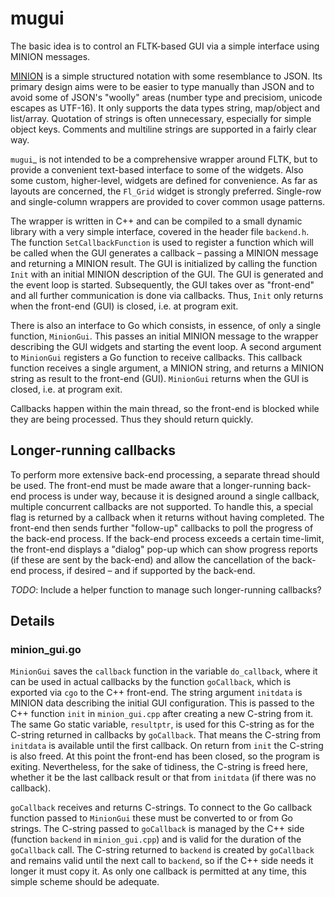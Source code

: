 # mugui

The basic idea is to control an FLTK-based GUI via a simple interface using MINION messages.

[MINION](https://github.com/gradgrind/minion) is a simple structured notation with some resemblance to JSON. Its primary design aims were to be easier to type manually than JSON and to avoid some of JSON's "woolly" areas (number type and precisiom, unicode escapes as UTF-16). It only supports the data types string, map/object and list/array. Quotation of strings is often unnecessary, especially for simple object keys. Comments and multiline strings are supported in a fairly clear way.

`mugui`_ is not intended to be a comprehensive wrapper around FLTK, but to provide a convenient text-based interface to some of the widgets. Also some custom, higher-level, widgets are defined for convenience.
As far as layouts are concerned, the `Fl_Grid` widget is strongly preferred. Single-row and single-column wrappers are provided to cover common usage patterns.

The wrapper is written in C++ and can be compiled to a small dynamic library with a very simple interface, covered in the header file `backend.h`. The function `SetCallbackFunction` is used to register a function which will be called when the GUI generates a callback – passing a MINION message and returning  a MINION result. The GUI is initialized by calling the function `Init` with an initial MINION description of the GUI. The GUI is generated and the event loop is started. Subsequently, the GUI takes over as "front-end" and all further communication is done via callbacks. Thus, `Init` only returns when the front-end (GUI) is closed, i.e. at program exit.

There is also an interface to Go which consists, in essence, of only a single function, `MinionGui`. This passes an initial MINION message to the wrapper describing the GUI widgets and starting the event loop. A second argument to `MinionGui` registers a Go function to receive callbacks. This callback function receives a single argument, a MINION string, and returns a MINION string as result to the front-end (GUI). `MinionGui` returns when the GUI is closed, i.e. at program exit.

Callbacks happen within the main thread, so the front-end is blocked while they are being processed. Thus they should return quickly.

## Longer-running callbacks

To perform more extensive back-end processing, a separate thread should be used. The front-end must be made aware that a longer-running back-end process is under way, because it is designed around a single callback, multiple concurrent callbacks are not supported. To handle this, a special flag is returned by a callback when it returns without having completed. The front-end then sends further "follow-up" callbacks to poll the progress of the back-end process. If the back-end process exceeds a certain time-limit, the front-end displays a "dialog" pop-up which can show progress reports (if these are sent by the back-end) and allow the cancellation of the back-end process, if desired – and if supported by the back-end.

*TODO*: Include a helper function to manage such longer-running callbacks?

## Details

### minion_gui.go

`MinionGui` saves the `callback` function in the variable `do_callback`, where it can be used in actual callbacks by the function `goCallback`, which is exported via `cgo` to the C++ front-end. The string argument `initdata` is MINION data describing the initial GUI configuration. This is passed to the C++ function `init` in `minion_gui.cpp` after creating a new C-string from it. The same Go static variable, `resultptr`, is used for this C-string as for the C-string returned in callbacks by `goCallback`. That means the C-string from `initdata` is available until the first callback. On return from `init` the C-string is also freed. At this point the front-end has been closed, so the program is exiting. Nevertheless, for the sake of tidiness, the C-string is freed here, whether it be the last callback result or that from `initdata` (if there was no callback).

`goCallback` receives and returns C-strings. To connect to the Go callback function passed to `MinionGui` these must be converted to or from Go strings. The C-string passed to `goCallback` is managed by the C++ side (function `backend` in `minion_gui.cpp`) and is valid for the duration of the `goCallback` call. The C-string returned to `backend` is created by `goCallback` and remains valid until the next call to `backend`, so if the C++ side needs it longer it must copy it. As only one callback is permitted at any time, this simple scheme should be adequate.
